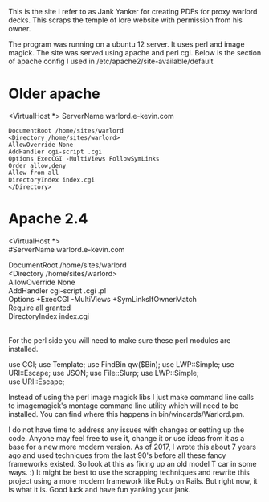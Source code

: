 This is the site I refer to as Jank Yanker for creating PDFs for proxy warlord decks.  This scraps the 
temple of lore website with permission from his owner.

The program was running on a ubuntu 12 server.  It uses perl and image magick. The site was served using
apache and perl cgi.  Below is the section of apache config I used in /etc/apache2/site-available/default

# Older apache
<VirtualHost *>
  ServerName warlord.e-kevin.com

	DocumentRoot /home/sites/warlord
	<Directory /home/sites/warlord>
    AllowOverride None
    AddHandler cgi-script .cgi
    Options ExecCGI -MultiViews FollowSymLinks
    Order allow,deny
    Allow from all 
    DirectoryIndex index.cgi
	</Directory>
</VirtualHost>


# Apache 2.4
<VirtualHost *>                                                                               
  #ServerName warlord.e-kevin.com    
    
  DocumentRoot /home/sites/warlord    
  <Directory /home/sites/warlord>    
    AllowOverride None    
    AddHandler cgi-script .cgi .pl    
    Options +ExecCGI -MultiViews +SymLinksIfOwnerMatch    
    Require all granted    
    DirectoryIndex index.cgi    
  </Directory>    
</VirtualHost>

For the perl side you will need to make sure these perl modules are installed.
 
use CGI;
use Template;
use FindBin qw($Bin);
use LWP::Simple;
use URI::Escape;
use JSON;
use File::Slurp;
use LWP::Simple;                                                                                                              
use URI::Escape;

Instead of using the perl image magick libs I just make command line calls to imagemagick's montage command line utility
which will need to be installed.  You can find where this happens in bin/wincards/Warlord.pm.

I do not have time to address any issues with changes or setting up the code.  Anyone may feel free to use it,
change it or use ideas from it as a base for a new more modern version.  As of 2017, I wrote this about 7 years ago and used
techniques from the last 90's before all these fancy frameworks existed. So look at this as fixing up an old model T car 
in some ways. :)  It might be best to use the scrapping techniques and rewrite this project using a more modern framework 
like Ruby on Rails.  But right now, it is what it is.  Good luck and have fun yanking your jank.
